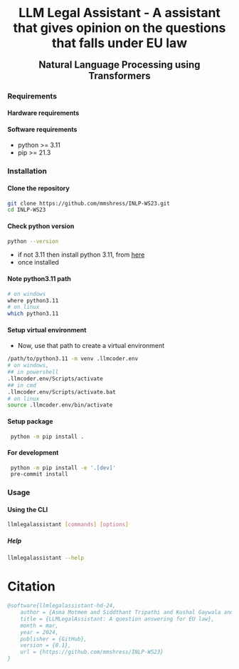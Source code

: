 <h1 align="center" style="margin-top: 0px;"><b>LLM Legal Assistant</b> - A assistant that gives opinion on the questions that falls under EU law</h2>

<h2 align="center" style="margin-top: 0px;">Natural Language Processing using Transformers</h2>

### Requirements

#### Hardware requirements

#### Software requirements

- python >= 3.11
- pip >= 21.3

### Installation

#### Clone the repository

```bash
git clone https://github.com/mmshress/INLP-WS23.git
cd INLP-WS23
```

#### Check python version

```bash
python --version
```

- if not 3.11 then install python 3.11, from [here](https://www.python.org/downloads/release/python-3110/)
- once installed

#### Note python3.11 path

```bash
# on windows
where python3.11
# on linux
which python3.11
```

#### Setup virtual environment

- Now, use that path to create a virtual environment

```bash
/path/to/python3.11 -m venv .llmcoder.env
# on windows,
## in powershell
.llmcoder.env/Scripts/activate
## in cmd
.llmcoder.env/Scripts/activate.bat
# on linux
source .llmcoder.env/bin/activate
```

#### Setup package

```bash
 python -m pip install .
```

#### For development

```bash
 python -m pip install -e '.[dev]'
 pre-commit install
```

### Usage

#### Using the CLI

```bash
llmlegalassistant [commands] [options]
```

##### Help

```bash
llmlegalassistant --help
```

# Citation

```bibtex
@software{llmlegalassistant-hd-24,
    author = {Asma Motmem and Siddthant Tripathi and Kushal Gaywala and Mohit Shrestha},
    title = {LLMLegalAssistant: A question answering for EU law},
    month = mar,
    year = 2024,
    publisher = {GitHub},
    version = {0.1},
    url = {https://github.com/mmshress/INLP-WS23}
}
```
